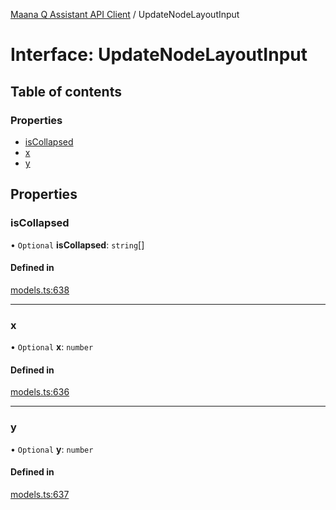 [Maana Q Assistant API Client](../README.md) / UpdateNodeLayoutInput

# Interface: UpdateNodeLayoutInput

## Table of contents

### Properties

- [isCollapsed](UpdateNodeLayoutInput.md#iscollapsed)
- [x](UpdateNodeLayoutInput.md#x)
- [y](UpdateNodeLayoutInput.md#y)

## Properties

### isCollapsed

• `Optional` **isCollapsed**: `string`[]

#### Defined in

[models.ts:638](https://github.com/maana-io/q-assistant-client/blob/develop/src/models.ts#L638)

___

### x

• `Optional` **x**: `number`

#### Defined in

[models.ts:636](https://github.com/maana-io/q-assistant-client/blob/develop/src/models.ts#L636)

___

### y

• `Optional` **y**: `number`

#### Defined in

[models.ts:637](https://github.com/maana-io/q-assistant-client/blob/develop/src/models.ts#L637)
